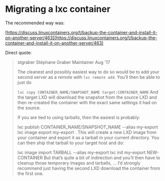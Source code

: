 # Migrating a lxc container

The recommended way was:

[https://discuss.linuxcontainers.org/t/backup-the-container-and-install-it-on-another-server/463](https://discuss.linuxcontainers.org/t/backup-the-container-and-install-it-on-another-server/463)

Direct quote:

> stgraber Stéphane Graber Maintainer Aug '17
>
> The cleanest and possibly easiest way to do so would be to add your second
> server as a remote with `lxc remote add`. You’ll then be able to just do
>
> `lxc copy CONTAINER_NAME/SNAPSHOT_NAME target:CONTAINER_NAME` And the target
> LXD will download the snapshot from the source LXD and then re-created the
> container with the exact same settings it had on the source.
>
> If you are tied to using tarballs, then the easiest is probably:
>
> lxc publish CONTAINER_NAME/SNAPSHOT_NAME --alias my-export lxc image export
> my-export . This will create a new LXD image from your container and export it
> as a tarball in your current directory. You can then ship that tarball to your
> target host and do:
>
> lxc image import TARBALL --alias my-export lxc init my-export NEW-CONTAINER
> But that’s quite a bit of indirection and you’ll then have to cleanup those
> temporary images and tarballs, … I’d strongly recommend just having the second
> LXD download the container from the first one.
